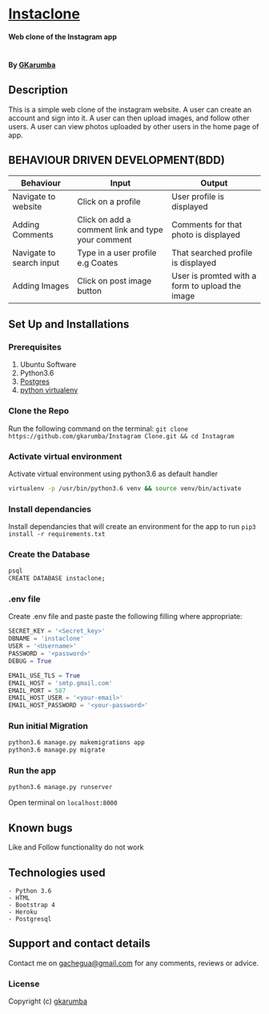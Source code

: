 # [Instaclone](https://gkarumba-instaclone.herokuapp.com)
#### Web clone of the Instagram app
#
#### By **[GKarumba](https://github.com/gkarumba)**

## Description
This is a simple web clone of the instagram website. A user can create an account and sign into it. 
A user can then upload images, and follow other users. 
A user can view photos uploaded by other users in the home page of app.

## BEHAVIOUR DRIVEN DEVELOPMENT(BDD)

| Behaviour | Input                     | Output                    |
| --------- | ------------------------- | ------------------------- |
|Navigate to website| Click on a profile | User profile is displayed |
|Adding Comments| Click on add a comment link and type your comment|Comments for that photo is displayed|
|Navigate to search input| Type in a user profile e.g Coates|That searched profile is displayed|
|Adding Images| Click on post image button | User is promted with a form to upload the image |

## Set Up and Installations

### Prerequisites
1. Ubuntu Software
2. Python3.6
3. [Postgres](https://www.postgresql.org/download/)
4. [python virtualenv](https://gist.github.com/Geoyi/d9fab4f609e9f75941946be45000632b)

### Clone the Repo
Run the following command on the terminal:
`git clone https://github.com/gkarumba/Instagram Clone.git && cd Instagram`

### Activate virtual environment
Activate virtual environment using python3.6 as default handler
```bash
virtualenv -p /usr/bin/python3.6 venv && source venv/bin/activate
```

### Install dependancies
Install dependancies that will create an environment for the app to run
`pip3 install -r requirements.txt`

### Create the Database
```bash
psql
CREATE DATABASE instaclone;
```
### .env file
Create .env file and paste paste the following filling where appropriate:
```python
SECRET_KEY = '<Secret_key>'
DBNAME = 'instaclone'
USER = '<Username>'
PASSWORD = '<password>'
DEBUG = True

EMAIL_USE_TLS = True
EMAIL_HOST = 'smtp.gmail.com'
EMAIL_PORT = 587
EMAIL_HOST_USER = '<your-email>'
EMAIL_HOST_PASSWORD = '<your-password>'
```
### Run initial Migration
```bash
python3.6 manage.py makemigrations app
python3.6 manage.py migrate
```

### Run the app
```bash
python3.6 manage.py runserver
```
Open terminal on `localhost:8000`

## Known bugs
Like and Follow functionality do not work

## Technologies used
    - Python 3.6
    - HTML
    - Bootstrap 4
    - Heroku
    - Postgresql

## Support and contact details
Contact me on gachegua@gmail.com for any comments, reviews or advice.

### License
Copyright (c) [gkarumba](https://github.com/gkarumba/Instagram-Clone/blob/master/LICENSE)
